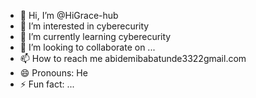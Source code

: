 - 👋 Hi, I’m @HiGrace-hub
- 👀 I’m interested in cyberecurity
- 🌱 I’m currently learning cyberecurity
- 💞️ I’m looking to collaborate on ...
- 📫 How to reach me abidemibabatunde3322gmail.com
- 😄 Pronouns: He
- ⚡ Fun fact: ...

<!---
HiGrace-hub/HiGrace-hub is a ✨ special ✨ repository because its `README.md` (this file) appears on your GitHub profile.
You can click the Preview link to take a look at your changes.
--->
